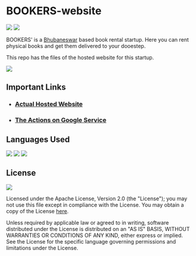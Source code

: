 # BOOKERS-website
 ![](https://img.shields.io/badge/platform-Web-blue?logo=google-chrome) ![](https://img.shields.io/badge/database-Cloud%20Firestore-green?logo=firebase) 

BOOKERS' is a [Bhubaneswar](https://www.google.com/maps/place/Bhubaneswar,+Odisha/@20.3008702,85.7504127,12z/data=!3m1!4b1!4m5!3m4!1s0x3a1909d2d5170aa5:0xfc580e2b68b33fa8!8m2!3d20.2960587!4d85.8245398) based book rental startup. Here you can rent physical books and get them delivered to your dooestep.

This repo has the files of the hosted website for this startup.

![](https://i.ibb.co/KXtNx6n/action-cover.png)

## Important Links

- ### [Actual Hosted Website](https://bookers.web.app)
- ### [The Actions on Google Service](https://assistant.google.com/services/invoke/uid/000000eb55c82911)
 
 
## Languages Used
![](https://img.shields.io/badge/CSS3-gray?logo=css3) ![](https://img.shields.io/badge/HTML5-gray?logo=html5) ![](https://img.shields.io/badge/JS-gray?logo=javascript) 

## License
![](https://img.shields.io/github/license/the-AoG-guy/BOOKERS-website)

Licensed under the Apache License, Version 2.0 (the "License");
you may not use this file except in compliance with the License.
You may obtain a copy of the License [here](http://www.apache.org/licenses/LICENSE-2.0).

Unless required by applicable law or agreed to in writing, software
distributed under the License is distributed on an "AS IS" BASIS,
WITHOUT WARRANTIES OR CONDITIONS OF ANY KIND, either express or implied.
See the License for the specific language governing permissions and
limitations under the License.
